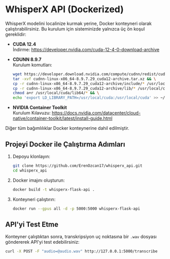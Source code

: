 # WhisperX API (Dockerized)

WhisperX modelini localinize kurmak yerine, Docker konteyneri olarak çalıştırabilirsiniz. Bu kurulum için sisteminizde yalnızca üç ön koşul gereklidir:

- **CUDA 12.4**  
  İndirme: https://developer.nvidia.com/cuda-12-4-0-download-archive
  
- **CDUNN 8.9.7** \
  Kurulum komutları:
    ```bash
    wget https://developer.download.nvidia.com/compute/cudnn/redist/cudnn/linux-x86_64/cudnn-linux-x86_64-8.9.7.29_cuda12-archive.tar.xz && \
    tar -xvf cudnn-linux-x86_64-8.9.7.29_cuda12-archive.tar.xz && \
    cp -r cudnn-linux-x86_64-8.9.7.29_cuda12-archive/include/* /usr/local/cuda/include && \
    cp -r cudnn-linux-x86_64-8.9.7.29_cuda12-archive/lib/* /usr/local/cuda/lib64 && \
    chmod a+r /usr/local/cuda/lib64/* && \
    echo 'export LD_LIBRARY_PATH=/usr/local/cuda:/usr/local/cuda' >> ~/.bashrc
    ```
  
- **NVIDIA Container Toolkit**  
  Kurulum Kılavuzu: https://docs.nvidia.com/datacenter/cloud-native/container-toolkit/latest/install-guide.html

Diğer tüm bağımlılıklar Docker konteynerine dahil edilmiştir.

## Projeyi Docker ile Çalıştırma Adımları

1. Depoyu klonlayın:
    ```bash
    git clone https://github.com/ErenOzcan17/whisperx_api.git
    cd whisperx_api
    ```

2. Docker imajını oluşturun:
    ```bash
    docker build -t whisperx-flask-api .
    ```

3. Konteyneri çalıştırın:
    ```bash
    docker run --gpus all -d -p 5000:5000 whisperx-flask-api
    ```

## API'yi Test Etme

Konteyner çalıştıktan sonra, transkripsiyon uç noktasına bir `.wav` dosyası göndererek API'yi test edebilirsiniz:

```bash
curl -X POST -F "audio=@audio.wav" http://127.0.0.1:5000/transcribe
